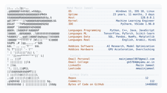 <picture>
  <source srcset="https://raw.githubusercontent.com/mmazinjameel/mmazinjameel/main/dark_mode.svg?v=1759939972" media="(prefers-color-scheme: dark)">
  <img src="https://raw.githubusercontent.com/mmazinjameel/mmazinjameel/main/light_mode.svg?v=1759939972">
</picture>
